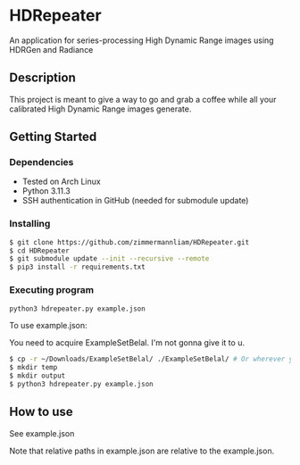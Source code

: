 # HDRepeater
An application for series-processing High Dynamic Range images using HDRGen and Radiance

## Description
This project is meant to give a way to go and grab a coffee while all your calibrated High Dynamic Range images generate.

## Getting Started

### Dependencies

- Tested on Arch Linux
- Python 3.11.3
- SSH authentication in GitHub (needed for submodule update)

### Installing

```bash
$ git clone https://github.com/zimmermannliam/HDRepeater.git
$ cd HDRepeater
$ git submodule update --init --recursive --remote
$ pip3 install -r requirements.txt
```

### Executing program

```bash
python3 hdrepeater.py example.json
```

To use example.json:

You need to acquire ExampleSetBelal. I'm not gonna give it to u.

```bash
$ cp -r ~/Downloads/ExampleSetBelal/ ./ExampleSetBelal/ # Or wherever you keep ExampleSetBelal
$ mkdir temp
$ mkdir output
$ python3 hdrepeater.py example.json
```
## How to use

See example.json

Note that relative paths in example.json are relative to the example.json.
